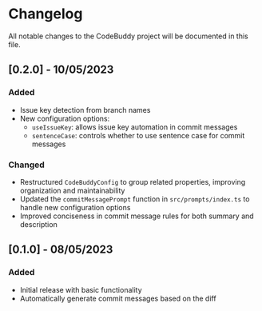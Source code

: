 # Changelog

All notable changes to the CodeBuddy project will be documented in this file.

## [0.2.0] - 10/05/2023

### Added

-   Issue key detection from branch names
-   New configuration options:
    -   `useIssueKey`: allows issue key automation in commit messages
    -   `sentenceCase`: controls whether to use sentence case for commit messages

### Changed

-   Restructured `CodeBuddyConfig` to group related properties, improving organization and maintainability
-   Updated the `commitMessagePrompt` function in `src/prompts/index.ts` to handle new configuration options
-   Improved conciseness in commit message rules for both summary and description

## [0.1.0] - 08/05/2023

### Added

-   Initial release with basic functionality
-   Automatically generate commit messages based on the diff
